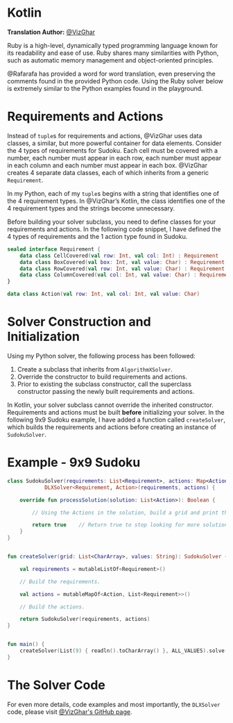 # Kotlin

__Translation Author:__ [@VizGhar](https://www.codingame.com/profile/c152bee9fe8dc90ac4f6b84505b59ebb9086993)

Ruby is a high-level, dynamically typed programming language known for its readability and ease of use. Ruby shares many similarities with Python, such as automatic memory management and object-oriented principles.

@Rafarafa has provided a word for word translation, even preserving the comments found in the provided Python code. Using the Ruby solver below is extremely similar to the Python examples found in the playground.

# Requirements and Actions

Instead of `tuple`s for requirements and actions, @VizGhar uses data classes, a similar, but more powerful container for data elements. Consider the 4 types of requirements for Sudoku. Each cell must be covered with a number, each number must appear in each row, each number must appear in each column and each number must appear in each box. @VizGhar creates 4 separate data classes, each of which inherits from a generic `Requirement`.

In my Python, each of my `tuple`s begins with a string that identifies one of the 4 requirement types. In @VizGhar’s Kotlin, the class identifies one of the 4 requirement types and the strings become unnecessary.

Before building your solver subclass, you need to define classes for your requirements and actions. In the following code snippet, I have defined the 4 types of requirements and the 1 action type found in Sudoku.

```kotlin
sealed interface Requirement {
    data class CellCovered(val row: Int, val col: Int) : Requirement
    data class BoxCovered(val box: Int, val value: Char) : Requirement
    data class RowCovered(val row: Int, val value: Char) : Requirement
    data class ColumnCovered(val col: Int, val value: Char) : Requirement
}

data class Action(val row: Int, val col: Int, val value: Char)
```

# Solver Construction and Initialization

Using my Python solver, the following process has been followed:

1. Create a subclass that inherits from `AlgorithmXSolver`.
1. Override the constructor to build requirements and actions.
1. Prior to existing the subclass constructor, call the superclass constructor passing the newly built requirements and actions.

In Kotlin, your solver subclass cannot override the inherited constructor. Requirements and actions must be built __before__ initializing your solver. In the following 9x9 Sudoku example, I have added a function called `createSolver`, which builds the requirements and actions before creating an instance of `SudokuSolver`.

# Example - 9x9 Sudoku

```kotlin
class SudokuSolver(requirements: List<Requirement>, actions: Map<Action, List<Requirement>>) : 
            DLXSolver<Requirement, Action>(requirements, actions) {

    override fun processSolution(solution: List<Action>): Boolean {

        // Using the Actions in the solution, build a grid and print the solved Sudoku.

        return true    // Return true to stop looking for more solutions.
    }
}


fun createSolver(grid: List<CharArray>, values: String): SudokuSolver {

    val requirements = mutableListOf<Requirement>()

    // Build the requirements.

    val actions = mutableMapOf<Action, List<Requirement>>()

    // Build the actions.

    return SudokuSolver(requirements, actions)
}


fun main() {
    createSolver(List(9) { readln().toCharArray() }, ALL_VALUES).solve()
}
```

# The Solver Code

For even more details, code examples and most importantly, the `DLXSolver` code, please visit [@VizGhar's GitHub page](https://github.com/VizGhar/Kotlin-DLX/tree/main).
